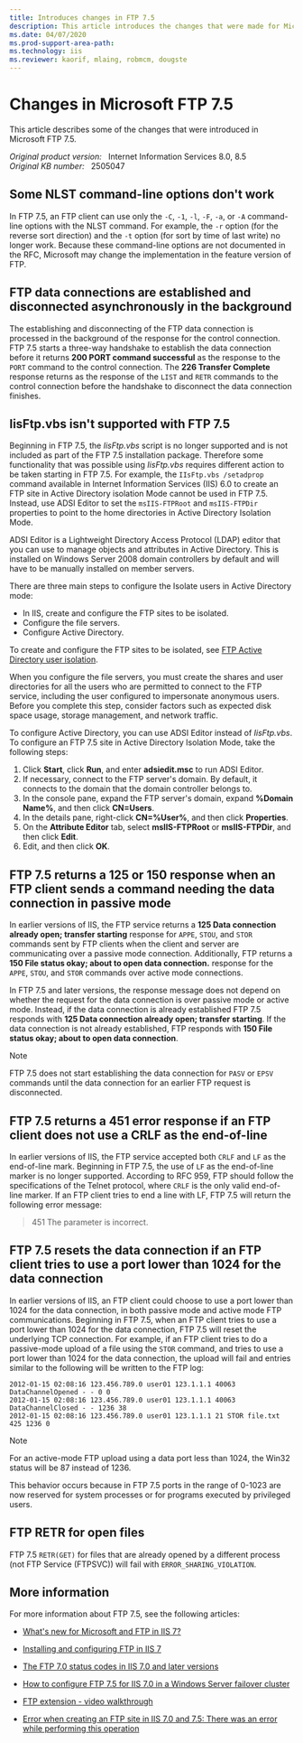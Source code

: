 ```yaml
---
title: Introduces changes in FTP 7.5
description: This article introduces the changes that were made for Microsoft FTP 7.5.
ms.date: 04/07/2020
ms.prod-support-area-path: 
ms.technology: iis
ms.reviewer: kaorif, mlaing, robmcm, dougste
---
```

# Changes in Microsoft FTP 7.5

This article describes some of the changes that were introduced in Microsoft FTP 7.5.

_Original product version:_ &nbsp; Internet Information Services 8.0, 8.5  
_Original KB number:_ &nbsp; 2505047

## Some NLST command-line options don't work

In FTP 7.5, an FTP client can use only the `-C`, `-1`, `-l`, `-F`, `-a`, or `-A` command-line options with the NLST command. For example, the `-r` option (for the reverse sort direction) and the `-t` option (for sort by time of last write) no longer work. Because these command-line options are not documented in the RFC, Microsoft may change the implementation in the feature version of FTP.

## FTP data connections are established and disconnected asynchronously in the background

The establishing and disconnecting of the FTP data connection is processed in the background of the response for the control connection. FTP 7.5 starts a three-way handshake to establish the data connection before it returns **200 PORT command successful** as the response to the `PORT` command to the control connection. The **226 Transfer Complete** response returns as the response of the `LIST` and `RETR` commands to the control connection before the handshake to disconnect the data connection finishes.

## IisFtp.vbs isn't supported with FTP 7.5

Beginning in FTP 7.5, the *IisFtp.vbs* script is no longer supported and is not included as part of the FTP 7.5 installation package. Therefore some functionality that was possible using *IisFtp.vbs* requires different action to be taken starting in FTP 7.5. For example, the `IIsFtp.vbs /setadprop` command available in Internet Information Services (IIS) 6.0 to create an FTP site in Active Directory isolation Mode cannot be used in FTP 7.5. Instead, use ADSI Editor to set the `msIIS-FTPRoot` and `msIIS-FTPDir` properties to point to the home directories in Active Directory Isolation Mode.

ADSI Editor is a Lightweight Directory Access Protocol (LDAP) editor that you can use to manage objects and attributes in Active Directory. This is installed on Windows Server 2008 domain controllers by default and will have to be manually installed on member servers.

There are three main steps to configure the Isolate users in Active Directory mode:

- In IIS, create and configure the FTP sites to be isolated.
- Configure the file servers.
- Configure Active Directory.

To create and configure the FTP sites to be isolated, see [FTP Active Directory user isolation](/iis/configuration/system.applicationHost/sites/site/ftpServer/userIsolation/activeDirectory).

When you configure the file servers, you must create the shares and user directories for all the users who are permitted to connect to the FTP service, including the user configured to impersonate anonymous users. Before you complete this step, consider factors such as expected disk space usage, storage management, and network traffic.

To configure Active Directory, you can use ADSI Editor instead of *IisFtp.vbs*. To configure an FTP 7.5 site in Active Directory Isolation Mode, take the following steps:

1. Click **Start**, click **Run**, and enter **adsiedit.msc** to run ADSI Editor.
2. If necessary, connect to the FTP server's domain. By default, it connects to the domain that the domain controller belongs to.
3. In the console pane, expand the FTP server's domain, expand **%Domain Name%**, and then click **CN=Users**.
4. In the details pane, right-click **CN=%User%**, and then click **Properties**.
5. On the **Attribute Editor** tab, select **msIIS-FTPRoot** or **msIIS-FTPDir**, and then click **Edit**.
6. Edit, and then click **OK**.

## FTP 7.5 returns a 125 or 150 response when an FTP client sends a command needing the data connection in passive mode

In earlier versions of IIS, the FTP service returns a **125 Data connection already open; transfer starting** response for `APPE`, `STOU`, and `STOR` commands sent by FTP clients when the client and server are communicating over a passive mode connection. Additionally, FTP returns a **150 File status okay; about to open data connection.** response for the `APPE`, `STOU`, and `STOR` commands over active mode connections.

In FTP 7.5 and later versions, the response message does not depend on whether the request for the data connection is over passive mode or active mode. Instead, if the data connection is already established FTP 7.5 responds with **125 Data connection already open; transfer starting**. If the data connection is not already established, FTP responds with **150 File status okay; about to open data connection**.

> [!NOTE]
> FTP 7.5 does not start establishing the data connection for `PASV` or `EPSV` commands until the data connection for an earlier FTP request is disconnected.

## FTP 7.5 returns a 451 error response if an FTP client does not use a CRLF as the end-of-line

In earlier versions of IIS, the FTP service accepted both `CRLF` and `LF` as the end-of-line mark. Beginning in FTP 7.5, the use of `LF` as the end-of-line marker is no longer supported. According to RFC 959, FTP should follow the specifications of the Telnet protocol, where `CRLF` is the only valid end-of-line marker. If an FTP client tries to end a line with LF, FTP 7.5 will return the following error message:

> 451 The parameter is incorrect.

## FTP 7.5 resets the data connection if an FTP client tries to use a port lower than 1024 for the data connection

In earlier versions of IIS, an FTP client could choose to use a port lower than 1024 for the data connection, in both passive mode and active mode FTP communications. Beginning in FTP 7.5, when an FTP client tries to use a port lower than 1024 for the data connection, FTP 7.5 will reset the underlying TCP connection. For example, if an FTP client tries to do a passive-mode upload of a file using the `STOR` command, and tries to use a port lower than 1024 for the data connection, the upload will fail and entries similar to the following will be written to the FTP log:

```console
2012-01-15 02:08:16 123.456.789.0 user01 123.1.1.1 40063 DataChannelOpened - - 0 0
2012-01-15 02:08:16 123.456.789.0 user01 123.1.1.1 40063 DataChannelClosed - - 1236 38
2012-01-15 02:08:16 123.456.789.0 user01 123.1.1.1 21 STOR file.txt 425 1236 0
```

> [!NOTE]
> For an active-mode FTP upload using a data port less than 1024, the Win32 status will be 87 instead of 1236.

This behavior occurs because in FTP 7.5 ports in the range of 0-1023 are now reserved for system processes or for programs executed by privileged users.

## FTP RETR for open files

FTP 7.5 `RETR(GET)` for files that are already opened by a different process (not FTP Service (FTPSVC)) will fail with `ERROR_SHARING_VIOLATION`.

## More information

For more information about FTP 7.5, see the following articles:

- [What's new for Microsoft and FTP in IIS 7?](/iis/get-started/whats-new-in-iis-7/what39s-new-for-microsoft-and-ftp-in-iis-7)

- [Installing and configuring FTP in IIS 7](/iis/install/installing-publishing-technologies/installing-and-configuring-ftp-7-on-iis-7)

- [The FTP 7.0 status codes in IIS 7.0 and later versions](https://support.microsoft.com/help/969061)

- [How to configure FTP 7.5 for IIS 7.0 in a Windows Server failover cluster](https://support.microsoft.com/help/974603)

- [FTP extension - video walkthrough](/iis/publish/using-the-ftp-service/ftp-extension-video-walkthrough)

- [Error when creating an FTP site in IIS 7.0 and 7.5: There was an error while performing this operation](https://support.microsoft.com/help/2505017)

